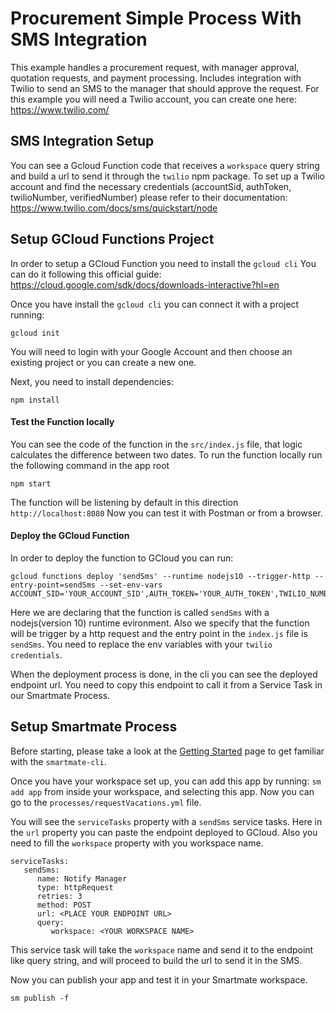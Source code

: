 # Procurement Simple Process With SMS Integration

This example handles a procurement request, with manager approval, quotation requests, and payment processing. Includes integration with Twilio to send an SMS to the manager that should approve the request.
For this example you will need a Twilio account, you can create one here: https://www.twilio.com/

## SMS Integration Setup

You can see a Gcloud Function code that receives a `workspace` query string and build a url to send it through the `twilio` npm package.
To set up a Twilio account and find the necessary credentials (accountSid, authToken, twilioNumber, verifiedNumber) please refer to their documentation: https://www.twilio.com/docs/sms/quickstart/node

## Setup GCloud Functions Project

In order to setup a GCloud Function you need to install the `gcloud cli`
You can do it following this official guide: https://cloud.google.com/sdk/docs/downloads-interactive?hl=en

Once you have install the `gcloud cli` you can connect it with a project running:
```
gcloud init
```
You will need to login with your Google Account and then choose an existing project or you can create a new one.

Next, you need to install dependencies:
```
npm install
```

#### Test the Function locally

You can see the code of the function in the `src/index.js` file, that logic calculates the difference between two dates.
To run the function locally run the following command in the app root
```
npm start
```
The function will be listening by default in this direction `http://localhost:8080`
Now you can test it with Postman or from a browser.

#### Deploy the GCloud Function

In order to deploy the function to GCloud you can run:
```
gcloud functions deploy 'sendSms' --runtime nodejs10 --trigger-http --entry-point=sendSms --set-env-vars ACCOUNT_SID='YOUR_ACCOUNT_SID',AUTH_TOKEN='YOUR_AUTH_TOKEN',TWILIO_NUMBER='YOUR_TWILIO_NUMBER',VERIFIED_NUMBER='YOUR_TWILIO_VERIFIED_NUMBER'
```
Here we are declaring that the function is called `sendSms` with a nodejs(version 10) runtime evironment. Also we specify that the function will be trigger by a http request and the entry point in the `index.js` file is `sendSms`. You need to replace the env variables with your `twilio credentials`.

When the deployment process is done, in the cli you can see the deployed endpoint url.
You need to copy this endpoint to call it from a Service Task in our Smartmate Process.

## Setup Smartmate Process

Before starting, please take a look at the [Getting Started](https://docs.apps.smartmate.io/getting-started/index.html "Smartmate Getting Started Guide") page to get familiar with the `smartmate-cli`.

Once you have your workspace set up, you can add this app by running: `sm add app` from inside your workspace, and selecting this app. Now you can go to the `processes/requestVacations.yml` file.

You will see the `serviceTasks` property with a `sendSms` service tasks.
Here in the `url` property you can paste the endpoint deployed to GCloud.
Also you need to fill the `workspace` property with you workspace name.
```
serviceTasks:
   sendSms:
      name: Notify Manager
      type: httpRequest
      retries: 3
      method: POST
      url: <PLACE YOUR ENDPOINT URL>
      query:
         workspace: <YOUR WORKSPACE NAME>
```
This service task will take the `workspace` name and send it to the endpoint like query string, and will proceed to build the url to send it in the SMS.

Now you can publish your app and test it in your Smartmate workspace.
```
sm publish -f
```
